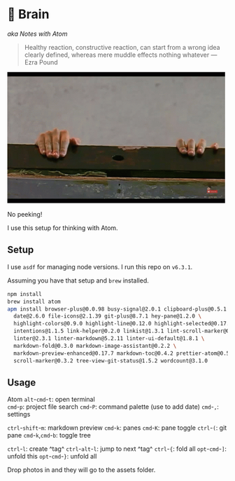 # 🧠 Brain

*aka Notes with Atom*

> Healthy reaction, constructive reaction, can start from a wrong idea clearly defined, whereas mere muddle effects nothing whatever
>—Ezra Pound

![Beanie](assets/README-e75486d8.gif)

No peeking!

I use this setup for thinking with Atom.

## Setup

I use `asdf` for managing node versions.  I run this repo on `v6.3.1`.

Assuming you have that setup and `brew` installed.

```bash
npm install
brew install atom
apm install browser-plus@0.0.98 busy-signal@2.0.1 clipboard-plus@0.5.1 \
  date@2.6.0 file-icons@2.1.39 git-plus@8.7.1 hey-pane@1.2.0 \
  highlight-colors@0.9.0 highlight-line@0.12.0 highlight-selected@0.17.0 \
  intentions@1.1.5 link-helper@0.2.0 linkist@1.3.1 lint-scroll-marker@0.3.0 \
  linter@2.3.1 linter-markdown@5.2.11 linter-ui-default@1.8.1 \
  markdown-fold@0.3.0 markdown-image-assistant@0.2.2 \
  markdown-preview-enhanced@0.17.7 markdown-toc@0.4.2 prettier-atom@0.58.2 \
  scroll-marker@0.3.2 tree-view-git-status@1.5.2 wordcount@3.1.0
```

## Usage  
Atom
`alt`-`cmd`-`t`: open terminal  
`cmd`-`p`: project file search
`cmd`-`P`: command palette (use to add date)
`cmd`-`,`:  settings

`ctrl`-`shift`-`m`: markdown preview
`cmd`-`k`: panes
`cmd`-`K`: pane toggle
`ctrl`-`(`: git pane
`cmd`-`k`,`cmd`-`b`: toggle tree

`ctrl`-`l`: create ^tag^
`ctrl`-`alt`-`l`: jump to next ^tag^
`ctrl`-`{`: fold all
`opt`-`cmd`-`]`: unfold this
`opt`-`cmd`-`}`: unfold all



Drop photos in and they will go to the assets folder.
